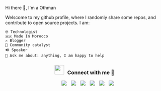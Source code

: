 Hi there 👋, I'm a Othman

Welscome to my github profile, where I randomly share some repos, and contribute to open source projects. 
I am:

    
   <!-- This is commented out.  🇸🇪 Lost in Sweden -->
   <!-- 👨🏽‍💻 Work at @Spotify  -->
    
    🤓 Technologist
    🇲🇦 Made In Morocco
    ✍️ Blogger
    🦞 Community catalyst
    🔊 Speaker
    💬 Ask me about: anything, I am happy to help
   <!-- 🎙️ GeeksBlaBLa Creator  -->
    
   <!-- 😣 and many people struggle to pronounce my last name!  -->

 <!-- ---- -->

<h3 align="center" > <img src="https://media.giphy.com/media/iY8CRBdQXODJSCERIr/giphy.gif" width="30" height="30" style="margin-right: 10px;">Connect with me 🤝 </h3>

<p align="center">

 <div align="center"  class="icons-social" style="margin-left: 10px;">
        <a style="margin-left: 10px;"  target="_blank" href="https://www.linkedin.com/in/otmaneelmajid/">
			<img src="https://img.icons8.com/doodle/40/000000/linkedin--v2.png"></a>
        <a style="margin-left: 10px;" target="_blank" href="https://github.com/mastermajidosse">
		<img src="https://img.icons8.com/doodle/40/000000/github--v1.png"></a>
		<a style="margin-left: 10px;" target="_blank" href="https://stackoverflow.com/users/7641328/oth-man">
				<img src="https://img.icons8.com/external-tal-revivo-color-tal-revivo/40/000000/external-stack-overflow-is-a-question-and-answer-site-for-professional-logo-color-tal-revivo.png"></a>
        <a style="margin-left: 10px;" target="_blank" href="https://www.instagram.com/otmaneelmajid/">
			<img src="https://img.icons8.com/doodle/40/000000/instagram-new--v2.png"></a>
		<a style="margin-left: 10px;" target="_blank" href="https://twitter.com/otmanmjd">
			<img src="https://img.icons8.com/doodle/1x/twitter-squared--v2.png" ></a>
		<a style="margin-left: 10px;" target="_blank" href="https://www.youtube.com/@FlutterDude">
				<img src="https://img.icons8.com/doodle/1x/youtube--v2.png" ></a>
      </div>

</p>

